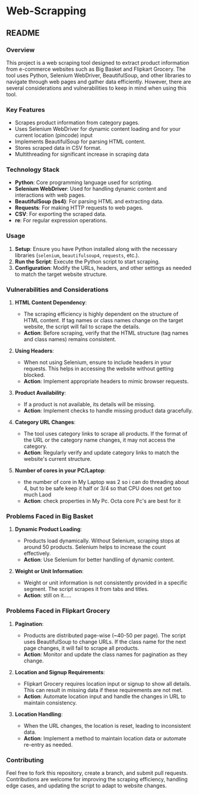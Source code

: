 # Web-Scrapping

## README

### Overview

This project is a web scraping tool designed to extract product information from e-commerce websites such as Big Basket and Flipkart Grocery. The tool uses Python, Selenium WebDriver, BeautifulSoup, and other libraries to navigate through web pages and gather data efficiently. However, there are several considerations and vulnerabilities to keep in mind when using this tool.

### Key Features

- Scrapes product information from category pages.
- Uses Selenium WebDriver for dynamic content loading and for your current location (pincode) input
- Implements BeautifulSoup for parsing HTML content.
- Stores scraped data in CSV format.
- Multithreading for significant increase in scraping data

### Technology Stack

- **Python**: Core programming language used for scripting.
- **Selenium WebDriver**: Used for handling dynamic content and interactions with web pages.
- **BeautifulSoup (bs4)**: For parsing HTML and extracting data.
- **Requests**: For making HTTP requests to web pages.
- **CSV**: For exporting the scraped data.
- **re**: For regular expression operations.

### Usage

1. **Setup**: Ensure you have Python installed along with the necessary libraries (`selenium`, `beautifulsoup4`, `requests`, etc.).
2. **Run the Script**: Execute the Python script to start scraping.
3. **Configuration**: Modify the URLs, headers, and other settings as needed to match the target website structure.

### Vulnerabilities and Considerations

1. **HTML Content Dependency**: 
   - The scraping efficiency is highly dependent on the structure of HTML content. If tag names or class names change on the target website, the script will fail to scrape the details.
   - **Action**: Before scraping, verify that the HTML structure (tag names and class names) remains consistent.

2. **Using Headers**:
   - When not using Selenium, ensure to include headers in your requests. This helps in accessing the website without getting blocked.
   - **Action**: Implement appropriate headers to mimic browser requests.

3. **Product Availability**:
   - If a product is not available, its details will be missing.
   - **Action**: Implement checks to handle missing product data gracefully.

4. **Category URL Changes**:
   - The tool uses category links to scrape all products. If the format of the URL or the category name changes, it may not access the category.
   - **Action**: Regularly verify and update category links to match the website's current structure.
5. **Number of cores in your PC/Laptop**:
   - the number of core in My Laptop was 2 so i can do threading about 4, but to be safe keep it half or 3/4 so that CPU does not get too much Laod
   - **Action**: check properties in My Pc. Octa core Pc's are best for it
### Problems Faced in Big Basket

1. **Dynamic Product Loading**:
   - Products load dynamically. Without Selenium, scraping stops at around 50 products. Selenium helps to increase the count effectively.
   - **Action**: Use Selenium for better handling of dynamic content.

2. **Weight or Unit Information**:
   - Weight or unit information is not consistently provided in a specific segment. The script scrapes it from tabs and titles.
   - **Action**: still on it.....

### Problems Faced in Flipkart Grocery

1. **Pagination**:
   - Products are distributed page-wise (~40-50 per page). The script uses BeautifulSoup to change URLs. If the class name for the next page changes, it will fail to scrape all products.
   - **Action**: Monitor and update the class names for pagination as they change.

2. **Location and Signup Requirements**:
   - Flipkart Grocery requires location input or signup to show all details. This can result in missing data if these requirements are not met.
   - **Action**: Automate location input and handle the changes in URL to maintain consistency.

3. **Location Handling**:
   - When the URL changes, the location is reset, leading to inconsistent data.
   - **Action**: Implement a method to maintain location data or automate re-entry as needed.

### Contributing

Feel free to fork this repository, create a branch, and submit pull requests. Contributions are welcome for improving the scraping efficiency, handling edge cases, and updating the script to adapt to website changes.
